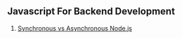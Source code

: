 ## Javascript For Backend Development

1. [Synchronous vs Asynchronous Node.js](https://github.com/ShahariarRahman/javascript-for-backend-development/tree/main/synchronous%20vs%20asynchronous%20Node.js)
